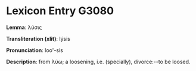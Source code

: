 # Lexicon Entry G3080

**Lemma**: λύσις

**Transliteration (xlit)**: lýsis

**Pronunciation**: loo'-sis

**Description**:
from λύω; a loosening, i.e. (specially), divorce:--to be loosed.
